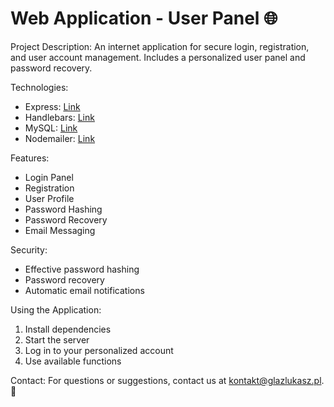 # Web Application - User Panel 🌐

Project Description:
An internet application for secure login, registration, and user account management. Includes a personalized user panel and password recovery.

Technologies:
- Express: [Link](https://expressjs.com/)
- Handlebars: [Link](https://handlebarsjs.com/)
- MySQL: [Link](https://www.mysql.com/)
- Nodemailer: [Link](https://nodemailer.com/)

Features:
- Login Panel
- Registration
- User Profile
- Password Hashing
- Password Recovery
- Email Messaging

Security:
- Effective password hashing
- Password recovery
- Automatic email notifications

Using the Application:
1. Install dependencies
2. Start the server
3. Log in to your personalized account
4. Use available functions

Contact:
For questions or suggestions, contact us at [kontakt@glazlukasz.pl](mailto:kontakt@glazlukasz.pl). 📧
